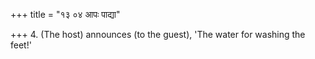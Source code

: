+++
title = "१३ ०४ आपः पाद्या"

+++
4. (The host) announces (to the guest), 'The water for washing the feet!'
